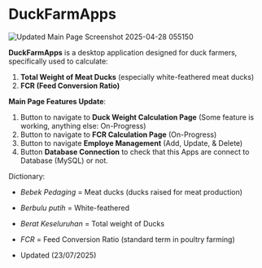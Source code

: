 # DuckFarmApps
![Updated Main Page Screenshot 2025-04-28 055150](https://github.com/user-attachments/assets/a055051d-f688-46f3-8f04-c17fdfa8f684)



**DuckFarmApps** is a desktop application designed for duck farmers, specifically used to calculate:  
1. **Total Weight of Meat Ducks** (especially white-feathered meat ducks)  
2. **FCR (Feed Conversion Ratio)**  

**Main Page Features Update**:  
1. Button to navigate to **Duck Weight Calculation Page** (Some feature is working, anything else: On-Progress)
2. Button to navigate to **FCR Calculation Page** (On-Progress)
3. Button to navigate **Employe Management** (Add, Update, & Delete)
4. Button **Database Connection** to check that this Apps are connect to Database (MySQL) or not.

Dictionary:  
- *Bebek Pedaging* = Meat ducks (ducks raised for meat production)  
- *Berbulu putih* = White-feathered  
- *Berat Keseluruhan* = Total weight of Ducks
- *FCR* = Feed Conversion Ratio (standard term in poultry farming)

- Updated (23/07/2025)  

